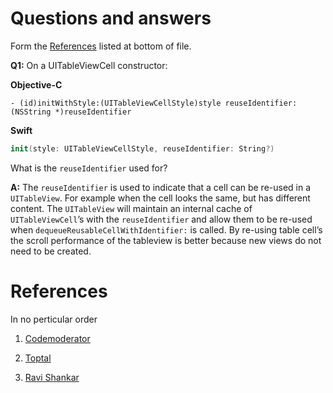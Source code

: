 # Questions and answers 
Form the [References](#references) listed at bottom of file.

  __Q1:__ 
  On a UITableViewCell constructor:
  
  __Objective-C__
  
  ```objc
  - (id)initWithStyle:(UITableViewCellStyle)style reuseIdentifier:(NSString *)reuseIdentifier
  ```
  
  __Swift__
  
  ```swift
  init(style: UITableViewCellStyle, reuseIdentifier: String?)
  ```
  What is the ```reuseIdentifier``` used for?
  
  __A:__
  The ```reuseIdentifier``` is used to indicate that a cell can be re-used in a ```UITableView```. For example when the cell looks the same, but has different content. The ```UITableView``` will maintain an internal cache of ```UITableViewCell```’s with the ```reuseIdentifier``` and allow them to be re-used when ```dequeueReusableCellWithIdentifier:``` is called. By re-using table cell’s the scroll performance of the tableview is better because new views do not need to be created.
# References

In no perticular order

1. [Codemoderator](https://www.codementor.io/ios/tutorial/ios-interview-tips-questions-answers-objective-c "Codemoderator")

2. [Toptal](https://www.toptal.com/ios/interview-questions "Toptal")

3. [Ravi Shankar](http://rshankar.com/ "Ravi Shankar")
